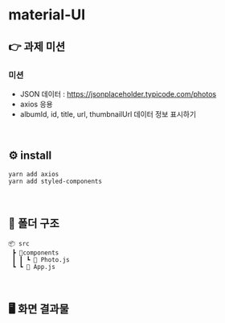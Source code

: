 # material-UI

## 👉 과제 미션

### 미션

- JSON 데이터 : https://jsonplaceholder.typicode.com/photos
- axios 응용
- albumId, id, title, url, thumbnailUrl 데이터 정보 표시하기

<br>

## ⚙️ install

```
yarn add axios
yarn add styled-components
```

<br>

## 📂 폴더 구조

```
📦 src
 ┣ 📂components
 ┃ ┃ ┗ 📜 Photo.js
 ┗ ┗ 📜 App.js
```

<Br />

## 🖥 화면 결과물

<br />
